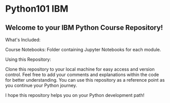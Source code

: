 # Python101 IBM 

## Welcome to your IBM Python Course Repository!

What's Included:

Course Notebooks: Folder containing Jupyter Notebooks for each module. 

Using this Repository:

Clone this repository to your local machine for easy access and version control.
Feel free to add your comments and explanations within the code for better understanding.
You can use this repository as a reference point as you continue your Python journey.

I hope this repository helps you on your Python development path!
